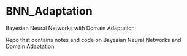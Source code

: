 # BNN_Adaptation
Bayesian Neural Networks with Domain Adaptation


Repo that contains notes and code on Bayesian Neural Networks and Domain Adaptation
